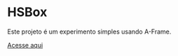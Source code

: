 # HSBox
Este projeto é um experimento simples usando A-Frame.

[Acesse aqui](https://arturguedes.github.io/HSBox/)
